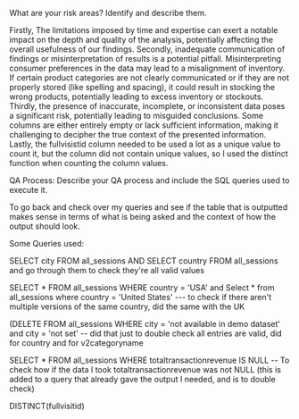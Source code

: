 What are your risk areas? Identify and describe them.

Firstly, The limitations imposed by time and expertise can exert a notable impact on the depth and quality of the analysis, potentially affecting the overall usefulness of our findings. Secondly, inadequate communication of findings or misinterpretation of results is a potential pitfall. Misinterpreting consumer preferences in the data may lead to a misalignment of inventory. If certain product categories are not clearly communicated or if they are not properly stored (like spelling and spacing), it could result in stocking the wrong products, potentially leading to excess inventory or stockouts. Thirdly, the presence of inaccurate, incomplete, or inconsistent data poses a significant risk, potentially leading to misguided conclusions. Some columns are either entirely empty or lack sufficient information, making it challenging to decipher the true context of the presented information. Lastly, the fullvisistid column needed to be used a lot as a unique value to count it, but the column did not contain unique values, so I used the distinct function when counting the column values. 



QA Process:
Describe your QA process and include the SQL queries used to execute it.

To go back and check over my queries and see if the table that is outputted makes sense in terms of what is being asked and the context of how the output should look.

Some Queries used:

SELECT city FROM all_sessions AND SELECT country FROM all_sessions and go through them to check they're all valid values 

SELECT * FROM all_sessions WHERE country = 'USA' and Select * from all_sessions where country = 'United States' --- to check if there aren't multiple versions of the same country, did the same with the UK

(DELETE FROM all_sessions WHERE city = 'not available in demo dataset' and city = 'not set' -- did that just to double check all entries are valid, did for country and for v2categoryname

SELECT * FROM all_sessions WHERE totaltransactionrevenue IS NULL -- To check how if the data I took totaltransactionrevenue was not NULL (this is added to a query that already gave the output I needed, and is to double check)

DISTINCT(fullvisitid)

